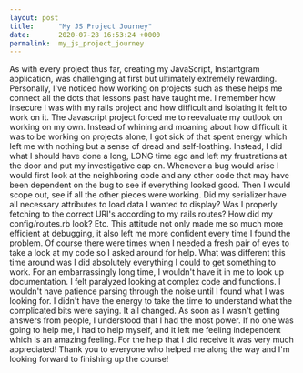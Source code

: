 ```yaml
---
layout: post
title:      "My JS Project Journey"
date:       2020-07-28 16:53:24 +0000
permalink:  my_js_project_journey
---
```


As with every project thus far, creating my JavaScript, Instantgram application, was challenging at first but ultimately extremely rewarding.
Personally, I've noticed how working on projects such as these helps me connect all the dots that lessons past have taught me. I remember how insecure I was with my rails project and how difficult and isolating it felt to work on it. The Javascript project forced me to reevaluate my outlook on working on my own. Instead of whining and moaning about how difficult it was to be working on projects alone, I got sick of that spent energy which left me with nothing but a sense of dread and self-loathing. Instead, I did what I should have done a long, LONG time ago and left my frustrations at the door and put my investigative cap on. Whenever a bug would arise I would first look at the neighboring code and any other code that may have been dependent on the bug to see if everything looked good. Then I would scope out, see if all the other pieces were working. Did my serializer have all necessary attributes to load data I wanted to display? Was I properly fetching to the correct URI's according to my rails routes? How did my config/routes.rb look? Etc. 
This attitude not only made me so much more efficient at debugging, it also left me more confident every time I found the problem. 
Of course there were times when I needed a fresh pair of eyes to take a look at my code so I asked around for help. 
What was different this time around was I did absolutely everything I could to get something to work. For an embarrassingly long time, I wouldn't have it in me to look up documentation. I felt paralyzed looking at complex code and functions. I wouldn't have patience parsing through the noise until I found what I was looking for. I didn't have the energy to take the time to understand what the complicated bits were saying. 
It all changed. As soon as I wasn't getting answers from people, I understood that I had the most power. If no one was going to help me, I had to help myself, and it left me feeling independent which is an amazing feeling. For the help that I did receive it was very much appreciated!
Thank you to everyone who helped me along the way and I'm looking forward to finishing up the course!
